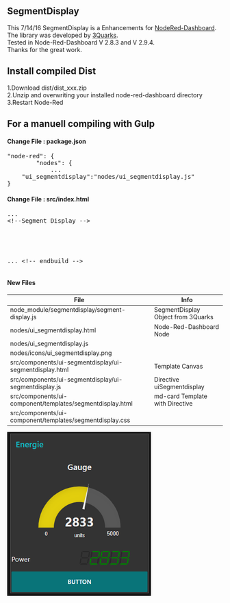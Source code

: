 ## SegmentDisplay
This 7/14/16 SegmentDisplay is a Enhancements for [NodeRed-Dashboard](https://github.com/node-red/node-red-dashboard).  
The library was developed by [3Quarks](http://www.3quarks.com/en/SegmentDisplay).  
Tested in Node-Red-Dashboard V 2.8.3 and V 2.9.4.  
Thanks for the great work.

## Install compiled Dist
1.Download dist/dist_xxx.zip  
2.Unzip and overwriting your installed node-red-dashboard directory  
3.Restart Node-Red

## For a manuell compiling with Gulp
#### Change File : package.json
<pre>
"node-red": {
        "nodes": {
            ...
	"ui_segmentdisplay":"nodes/ui_segmentdisplay.js"
}
</pre>

#### Change File : src/index.html
<pre>
...
&lt;!--Segment Display --&gt;
<script src="components/ui-segmentdisplay/ui-segmentdisplay.js"></script>
<script src="vendor/segmentdisplay/segment-display.js"></script>
...
&lt;!-- endbuild --&gt;
</pre>

#### New Files
|File|Info
|---|---
|node_module/segmentdisplay/segment-display.js|SegmentDisplay Object from 3Quarks
|nodes/ui_segmentdisplay.html|Node-Red-Dashboard Node
|nodes/ui_segmentdisplay.js
|nodes/icons/ui_segmentdisplay.png
|src/components/ui-segmentdisplay/ui-segmentdisplay.html|Template Canvas
|src/components/ui-segmentdisplay/ui-segmentdisplay.js|Directive uiSegmentdisplay
|src/components/ui-component/templates/segmentdisplay.html|md-card Template with Directive
|src/components/ui-component/templates/segmentdisplay.css


![IMG1](Image01.png)
